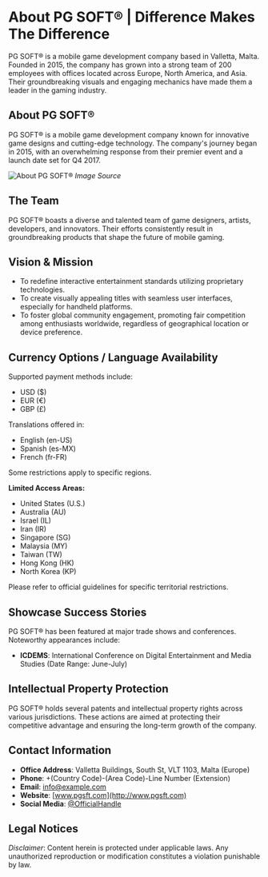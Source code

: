 # About PG SOFT® | Difference Makes The Difference

PG SOFT® is a mobile game development company based in Valletta, Malta. Founded in 2015, the company has grown into a strong team of 200 employees with offices located across Europe, North America, and Asia. Their groundbreaking visuals and engaging mechanics have made them a leader in the gaming industry.

## About PG SOFT®

PG SOFT® is a mobile game development company known for innovative game designs and cutting-edge technology. The company's journey began in 2015, with an overwhelming response from their premier event and a launch date set for Q4 2017. 

![About PG SOFT®](https://www.pgsoft.com/_nuxt/img/company_pic_about@1x.e563b5f.jpg)
*Image Source*

## The Team

PG SOFT® boasts a diverse and talented team of game designers, artists, developers, and innovators. Their efforts consistently result in groundbreaking products that shape the future of mobile gaming.

## Vision & Mission

- To redefine interactive entertainment standards utilizing proprietary technologies.
- To create visually appealing titles with seamless user interfaces, especially for handheld platforms.
- To foster global community engagement, promoting fair competition among enthusiasts worldwide, regardless of geographical location or device preference.

## Currency Options / Language Availability

Supported payment methods include:
- USD ($)
- EUR (€)
- GBP (£)

Translations offered in:
- English (en-US)
- Spanish (es-MX)
- French (fr-FR)

Some restrictions apply to specific regions.

**Limited Access Areas:**
- United States (U.S.)
- Australia (AU)
- Israel (IL)
- Iran (IR)
- Singapore (SG)
- Malaysia (MY)
- Taiwan (TW)
- Hong Kong (HK)
- North Korea (KP)

Please refer to official guidelines for specific territorial restrictions.

## Showcase Success Stories

PG SOFT® has been featured at major trade shows and conferences. Noteworthy appearances include:

- **ICDEMS**: International Conference on Digital Entertainment and Media Studies (Date Range: June-July)

## Intellectual Property Protection

PG SOFT® holds several patents and intellectual property rights across various jurisdictions. These actions are aimed at protecting their competitive advantage and ensuring the long-term growth of the company.

## Contact Information

- **Office Address**: Valletta Buildings, South St, VLT 1103, Malta (Europe)
- **Phone**: +(Country Code)-(Area Code)-Line Number (Extension)
- **Email**: info@example.com
- **Website**: [www.pgsft.com](http://www.pgsft.com)
- **Social Media**: [@OfficialHandle](https://twitter.com/OfficialHandle)

## Legal Notices

*Disclaimer*: Content herein is protected under applicable laws. Any unauthorized reproduction or modification constitutes a violation punishable by law.
